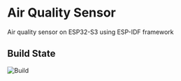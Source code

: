 # Air Quality Sensor
Air quality sensor on ESP32-S3 using ESP-IDF framework

## Build State
![Build](https://github.com/github/docs/actions/workflows/build.yml/badge.svg)
